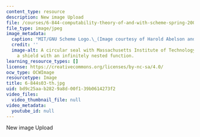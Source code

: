 ```yaml
---
content_type: resource
description: New image Upload
file: /courses/6-844-computability-theory-of-and-with-scheme-spring-2003/bd9c25aab2829a8d00f139b0614273f2_6-844s03-th.jpg
file_type: image/jpeg
image_metadata:
  caption: "MIT/GNU Scheme Logo.\_(Image courtesy of Harold Abelson and\_Gerald Sussman.)"
  credit: ''
  image-alt: A circular seal with Massachusetts Institute of Technology wrapping around
    a shield with an infinitely nested function.
learning_resource_types: []
license: https://creativecommons.org/licenses/by-nc-sa/4.0/
ocw_type: OCWImage
resourcetype: Image
title: 6-844s03-th.jpg
uid: bd9c25aa-b282-9a8d-00f1-39b0614273f2
video_files:
  video_thumbnail_file: null
video_metadata:
  youtube_id: null
---
```

New image Upload